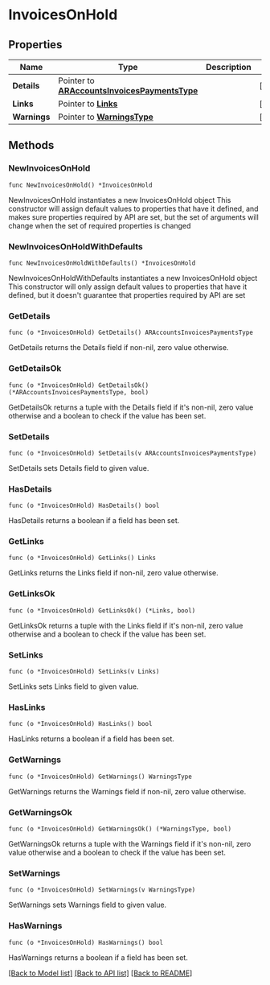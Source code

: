 # InvoicesOnHold

## Properties

Name | Type | Description | Notes
------------ | ------------- | ------------- | -------------
**Details** | Pointer to [**ARAccountsInvoicesPaymentsType**](ARAccountsInvoicesPaymentsType.md) |  | [optional] 
**Links** | Pointer to [**Links**](Links.md) |  | [optional] 
**Warnings** | Pointer to [**WarningsType**](WarningsType.md) |  | [optional] 

## Methods

### NewInvoicesOnHold

`func NewInvoicesOnHold() *InvoicesOnHold`

NewInvoicesOnHold instantiates a new InvoicesOnHold object
This constructor will assign default values to properties that have it defined,
and makes sure properties required by API are set, but the set of arguments
will change when the set of required properties is changed

### NewInvoicesOnHoldWithDefaults

`func NewInvoicesOnHoldWithDefaults() *InvoicesOnHold`

NewInvoicesOnHoldWithDefaults instantiates a new InvoicesOnHold object
This constructor will only assign default values to properties that have it defined,
but it doesn't guarantee that properties required by API are set

### GetDetails

`func (o *InvoicesOnHold) GetDetails() ARAccountsInvoicesPaymentsType`

GetDetails returns the Details field if non-nil, zero value otherwise.

### GetDetailsOk

`func (o *InvoicesOnHold) GetDetailsOk() (*ARAccountsInvoicesPaymentsType, bool)`

GetDetailsOk returns a tuple with the Details field if it's non-nil, zero value otherwise
and a boolean to check if the value has been set.

### SetDetails

`func (o *InvoicesOnHold) SetDetails(v ARAccountsInvoicesPaymentsType)`

SetDetails sets Details field to given value.

### HasDetails

`func (o *InvoicesOnHold) HasDetails() bool`

HasDetails returns a boolean if a field has been set.

### GetLinks

`func (o *InvoicesOnHold) GetLinks() Links`

GetLinks returns the Links field if non-nil, zero value otherwise.

### GetLinksOk

`func (o *InvoicesOnHold) GetLinksOk() (*Links, bool)`

GetLinksOk returns a tuple with the Links field if it's non-nil, zero value otherwise
and a boolean to check if the value has been set.

### SetLinks

`func (o *InvoicesOnHold) SetLinks(v Links)`

SetLinks sets Links field to given value.

### HasLinks

`func (o *InvoicesOnHold) HasLinks() bool`

HasLinks returns a boolean if a field has been set.

### GetWarnings

`func (o *InvoicesOnHold) GetWarnings() WarningsType`

GetWarnings returns the Warnings field if non-nil, zero value otherwise.

### GetWarningsOk

`func (o *InvoicesOnHold) GetWarningsOk() (*WarningsType, bool)`

GetWarningsOk returns a tuple with the Warnings field if it's non-nil, zero value otherwise
and a boolean to check if the value has been set.

### SetWarnings

`func (o *InvoicesOnHold) SetWarnings(v WarningsType)`

SetWarnings sets Warnings field to given value.

### HasWarnings

`func (o *InvoicesOnHold) HasWarnings() bool`

HasWarnings returns a boolean if a field has been set.


[[Back to Model list]](../README.md#documentation-for-models) [[Back to API list]](../README.md#documentation-for-api-endpoints) [[Back to README]](../README.md)


